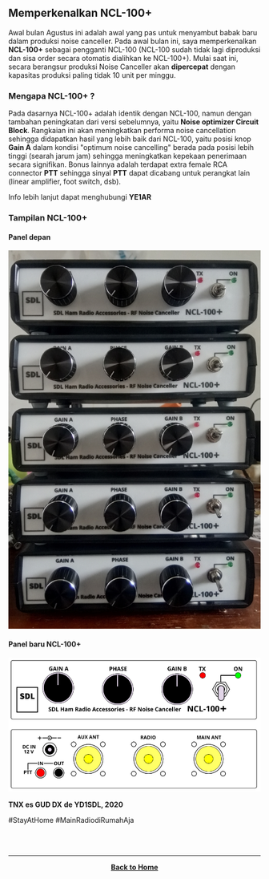 ## Memperkenalkan NCL-100+

Awal bulan Agustus ini adalah awal yang pas untuk menyambut babak baru dalam produksi noise canceller. Pada awal bulan ini, saya memperkenalkan **NCL-100+** sebagai pengganti NCL-100 (NCL-100 sudah tidak lagi diproduksi dan sisa order secara otomatis dialihkan ke NCL-100+). Mulai saat ini, secara berangsur produksi Noise Canceller akan **dipercepat** dengan kapasitas produksi paling tidak 10 unit per minggu.

### Mengapa NCL-100+ ?
Pada dasarnya NCL-100+ adalah identik dengan NCL-100, namun dengan tambahan peningkatan dari versi sebelumnya, yaitu **Noise optimizer Circuit Block**. Rangkaian ini akan meningkatkan performa noise cancellation sehingga didapatkan hasil yang lebih baik dari NCL-100, yaitu posisi knop **Gain A** dalam kondisi "optimum noise cancelling" berada pada posisi lebih tinggi (searah jarum jam) sehingga meningkatkan kepekaan penerimaan secara signifikan. 
Bonus lainnya adalah terdapat extra female RCA connector **PTT** sehingga sinyal **PTT** dapat dicabang untuk perangkat lain (linear amplifier, foot switch, dsb).

Info lebih lanjut dapat menghubungi **YE1AR** 

### Tampilan NCL-100+

#### Panel depan
![](./NCL-100+_small.jpg)

#### Panel baru NCL-100+
![](./NCL-100+_panel_github.png)


**TNX es GUD DX**
**de YD1SDL, 2020**

#StayAtHome #MainRadiodiRumahAja

<br><br>
****
<p align="center">
  <a href="https://handiko.github.io/MyBlog/"> <b>Back to Home</b> </a>
  <br>
</p>
